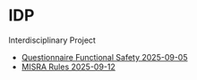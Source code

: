 # IDP
Interdisciplinary Project

- [Questionnaire Functional Safety 2025-09-05](./Questionnaire/README.md)
- [MISRA Rules 2025-09-12](./MISRA/README.md)

